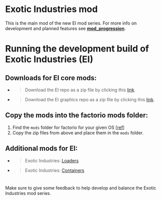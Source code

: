 # Exotic Industries mod

This is the main mod of the new EI mod series.
For more info on development and planned features see [**mod_progression**](https://github.com/PreLeyZero/248k-2/blob/main/README.md).

# Running the development build of Exotic Industries (EI)

## Downloads for EI core mods:

- >Download the EI repo as a zip file by clicking this [link](https://github.com/PreLeyZero/exotic-industries/releases/).


- >Download the EI graphics repo as a zip file by clicking this [link](https://github.com/PreLeyZero/exotic-industries-graphics/archive/refs/heads/main.zip).

## Copy the mods into the factorio mods folder:

1. Find the `mods` folder for factorio for your given OS [[ref](https://wiki.factorio.com/index.php?title=Application_directory)]
2. Copy the zip files from above and place them in the `mods` folder.

## Additional mods for EI:

- >Exotic Industries: [Loaders](https://mods.factorio.com/mod/exotic-industries-loaders)

- >Exotic Industries: [Containers](https://mods.factorio.com/mod/exotic-industries-containers)

#

Make sure to give some feedback to help develop and balance the Exotic Industries mod series.